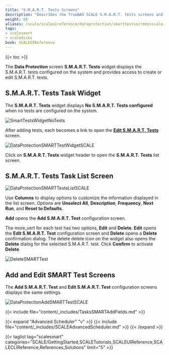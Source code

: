 ```yaml
---
title: "S.M.A.R.T. Tests Screens"
description: "Describes the TrueNAS SCALE S.M.A.R.T. tests screens and fields."
weight: 60
aliases: /scale/scaleuireference/dataprotection/smarttestsscreensscale/
tags:
- scalesmart
- scaledisks
book: SCALEUIReference
---
```


{{< toc >}}

The **Data Protection** screen **S.M.A.R.T. Tests** widget displays the S.M.A.R.T. tests configured on the system and provides access to create or edit S.M.A.R.T. tests.

## S.M.A.R.T. Tests Task Widget

The **S.M.A.R.T. Tests** widget displays **No S.M.A.R.T. Tests configured** when no tests are configured on the system.

![SmartTestsWidgetNoTests](/images/SCALE/DataProtection/SmartTestsWidgetNoTests.png "S.M.A.R.T. Tests Widget No Tests")

After adding tests, each becomes a link to open the **[Edit S.M.A.R.T. Tests](#add-and-edit-smart-test-screens)** screen.

![DataProtectionSMARTTestWidgetSCALE](/images/SCALE/DataProtection/DataProtectionSMARTTestWidgetSCALE.png "S.M.A.R.T. Test Widget with Test")

Click on **S.M.A.R.T. Tests** widget header to open the **S.M.A.R.T. Tests** list screen.

## S.M.A.R.T. Tests Task List Screen

![DataProtectionSMARTTestsListSCALE](/images/SCALE/DataProtection/DataProtectionSMARTTestsListSCALE.png "S.M.A.R.T. Tests List")

Use **Columns** to display options to customize the information displayed in the list screen. Options are **Unselect All**, **Description**, **Frequency**, **Next Run**, and **Reset to Defaults**.

**Add** opens the **Add S.M.A.R.T. Test** configuration screen.

The <span class="material-icons">more_vert</span> for each test has two options, **Edit** and **Delete**. 
**Edit** opens the **Edit S.M.A.R.T. Test** configuration screen and **Delete** opens a **Delete** confirmation dialog. 
The <span class="material-icons">delete</span> delete icon on the widget also opens the **Delete** dialog for the selected S.M.A.R.T. test. Click **Confirm** to activate **Delete**.

![DeleteSMARTTest](/images/SCALE/DataProtection/DeleteSMARTTest.png "Delete S.M.A.R.T. Test")

## Add and Edit SMART Test Screens
The **Add S.M.A.R.T. Test** and **Edit S.M.A.R.T. Test** configuration screens displays the same settings.

![DataProtectionAddSMARTTestSCALE](/images/SCALE/DataProtection/DataProtectionAddSMARTTestSCALE.png "Add S.M.A.R.T. Test")

{{< include file="content/_includes/TasksSMARTAddFields.md" >}}

{{< expand "Advanced Scheduler" "v" >}}
{{< include file="content/_includes/SCALEAdvancedScheduler.md" >}}
{{< /expand >}}

{{< taglist tag="scalesmart" categories="SCALE/GettingStarted,SCALETutorials,SCALEUIReference,SCALECLIReference,References,Solutions" limit="5" >}}
